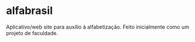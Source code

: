 # alfabrasil
Aplicativo/web site para auxílio à alfabetização. Feito inicialmente como um projeto de faculdade.
